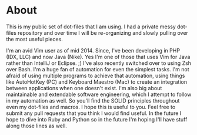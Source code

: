 # About #

This is my public set of dot-files that I am using. I had a private messy dot-files repository and over time I will be re-organizing and slowly pulling over the most useful pieces.

I'm an avid Vim user as of mid 2014. Since, I've been developing in PHP (IDX, LLC) and now Java (Nike). Yes I'm one of those that uses Vim for Java rather than IntelliJ or Eclipse. ;) I've also recently switched over to using Zsh over Bash. I'm a huge fan of automation for even the simplest tasks. I'm not afraid of using multiple programs to achieve that automation, using things like AutoHotKey (PC) and Keyboard Maestro (Mac) to create an integration between applications when one doesn't exist. I'm also big about maintainable and extendable software engineering, which I attempt to follow in my automation as well. So you'll find the SOLID principles throughout even my dot-files and macros. I hope this is useful to you. Feel free to submit any pull requests that you think I would find useful. In the future I hope to dive into Ruby and Python so in the future I'm hoping I'll have stuff along those lines as well.